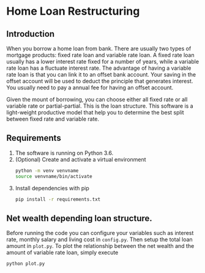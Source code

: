 # Home Loan Restructuring

## Introduction

When you borrow a home loan from bank. There are usually two types of mortgage products:
fixed rate loan and variable rate loan. A fixed rate loan usually has a lower interest rate fixed
for a number of years, while a variable rate loan has a fluctuate interest rate.
The advantage of having a variable rate loan is that you can link it to an offset bank account.
Your saving in the offset account will be used to deduct the principle that generates interest.
You usually need to pay a annual fee for having an offset account.

Given the mount of borrowing, you can choose either all fixed rate or all variable rate or partial-partial.
This is the loan structure. This software is a light-weight productive model that help you to determine the best
split between fixed rate and variable rate.

## Requirements
1. The software is running on Python 3.6.
2. (Optional) Create and activate a virtual environment
    ```bash
    python -m venv venvname
    source venvname/bin/activate
    ```
3. Install dependencies with pip
    ```bash
    pip install -r requirements.txt
    ```

## Net wealth depending loan structure.
Before running the code you can configure your variables such as interest rate, monthly salary
and living cost in `config.py`. Then setup the total loan amount in `plot.py`. To plot the relationship
between the net wealth and the amount of variable rate loan, simply execute
```bash
python plot.py
```
